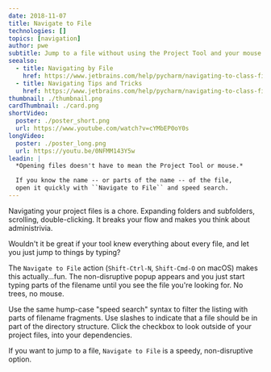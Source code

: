 ```yaml
---
date: 2018-11-07
title: Navigate to File
technologies: []
topics: [navigation]
author: pwe
subtitle: Jump to a file without using the Project Tool and your mouse.
seealso:
  - title: Navigating by File
    href: https://www.jetbrains.com/help/pycharm/navigating-to-class-file-or-symbol-by-name.html#9a8d021a
  - title: Navigating Tips and Tricks
    href: https://www.jetbrains.com/help/pycharm/navigating-to-class-file-or-symbol-by-name.html#tips
thumbnail: ./thumbnail.png
cardThumbnail: ./card.png
shortVideo:
  poster: ./poster_short.png
  url: https://www.youtube.com/watch?v=cYMbEP0oY0s
longVideo:
  poster: ./poster_long.png
  url: https://youtu.be/0NFMM143Y5w
leadin: |
  *Opening files doesn't have to mean the Project Tool or mouse.*

  If you know the name -- or parts of the name -- of the file, 
  open it quickly with ``Navigate to File`` and speed search.
---
```


Navigating your project files is a chore. Expanding folders and
subfolders, scrolling, double-clicking. It breaks your flow and
makes you think about administrivia.

Wouldn't it be great if your tool knew everything about every file,
and let you just jump to things by typing?

The `Navigate to File` action (`Shift-Ctrl-N`, `Shift-Cmd-O`
on macOS) makes this actually...fun. The non-disruptive popup
appears and you just start typing parts of the filename until you
see the file you're looking for. No trees, no mouse.

Use the same hump-case "speed search" syntax to filter the listing
with parts of filename fragments. Use slashes to indicate that a
file should be in part of the directory structure. Click the
checkbox to look outside of your project files, into your dependencies.

If you want to jump to a file, `Navigate to File` is a speedy,
non-disruptive option.
